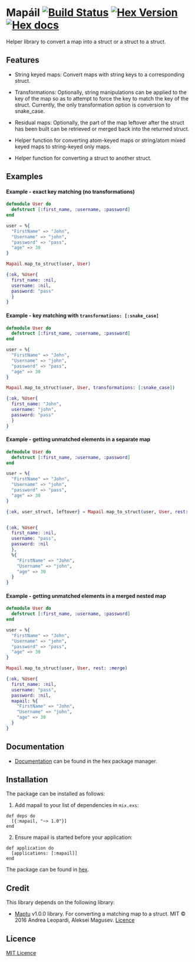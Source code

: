 # Mapáil [![Build Status](https://travis-ci.org/stephenmoloney/mapail.svg)](https://travis-ci.org/stephenmoloney/mapail) [![Hex Version](http://img.shields.io/hexpm/v/mapail.svg?style=flat)](https://hex.pm/packages/mapail) [![Hex docs](http://img.shields.io/badge/hex.pm-docs-green.svg?style=flat)](https://hexdocs.pm/mapail)

Helper library to convert a map into a struct or a struct to a struct.


## Features


- String keyed maps: Convert maps with string keys to a corresponding struct.

- Transformations: Optionally, string manipulations can be applied to the key of the map so as to attempt to
force the key to match the key of the struct. Currently, the only transformation option is conversion to snake_case.

- Residual maps: Optionally, the part of the map leftover after the struct has been built can be retrieved
or merged back into the returned struct.

- Helper function for converting atom-keyed maps or string/atom mixed keyed maps to string-keyed only maps.

- Helper function for converting a struct to another struct.


## Examples


#### Example - exact key matching (no transformations)

```elixir
defmodule User do
  defstruct [:first_name, :username, :password]
end

user = %{
  "FirstName" => "John",
  "Username" => "john",
  "password" => "pass",
  "age" => 30
}

Mapail.map_to_struct(user, User)

{:ok, %User{
  first_name: :nil,
  username: :nil,
  password: "pass"
  }
}
```


#### Example - key matching with `transformations: [:snake_case]`

```elixir
defmodule User do
  defstruct [:first_name, :username, :password]
end

user = %{
  "FirstName" => "John",
  "Username" => "john",
  "password" => "pass",
  "age" => 30
}

Mapail.map_to_struct(user, User, transformations: [:snake_case])

{:ok, %User{
  first_name: "John",
  username: "john",
  password: "pass"
  }
}
```

#### Example - getting unmatched elements in a separate map

```elixir
defmodule User do
  defstruct [:first_name, :username, :password]
end

user = %{
  "FirstName" => "John",
  "Username" => "john",
  "password" => "pass",
  "age" => 30
}

{:ok, user_struct, leftover} = Mapail.map_to_struct(user, User, rest: :true)


{:ok, %User{
  first_name: :nil,
  username: "pass",
  password: :nil
  },
  %{
    "FirstName" => "John",
    "Username" => "john",
    "age" => 30
  }
}
```

#### Example - getting unmatched elements in a merged nested map

```elixir
defmodule User do
  defstruct [:first_name, :username, :password]
end

user = %{
  "FirstName" => "John",
  "Username" => "john",
  "password" => "pass",
  "age" => 30
}

Mapail.map_to_struct(user, User, rest: :merge)

{:ok, %User{
  first_name: :nil,
  username: "pass",
  password: :nil,
  mapail: %{
    "FirstName" => "John",
    "Username" => "john",
    "age" => 30
  }
}
```


## Documentation

- [Documentation](https://hex.pm/packages/mapail) can be found in the hex package manager.


## Installation

The package can be installed as follows:

1. Add mapail to your list of dependencies in `mix.exs`:

```
def deps do
  [{:mapail, "~> 1.0"}]
end
```

2. Ensure mapail is started before your application:

```
def application do
  [applications: [:mapail]]
end
```

The package can be found in [hex](https://hex.pm/packages/mapail).


## Credit

This library depends on the following library:
- [Maptu](https://hex.pm/packages/maptu) v1.0.0 library. For converting a matching map to a struct.
MIT © 2016 Andrea Leopardi, Aleksei Magusev. [Licence](https://github.com/lexhide/maptu/blob/master/LICENSE.txt)


## Licence

[MIT Licence](LICENSE.txt)